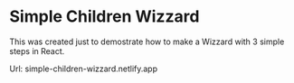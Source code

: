 # Simple Children Wizzard

This was created just to demostrate how to make a Wizzard with 3 simple steps in React.

Url: simple-children-wizzard.netlify.app
